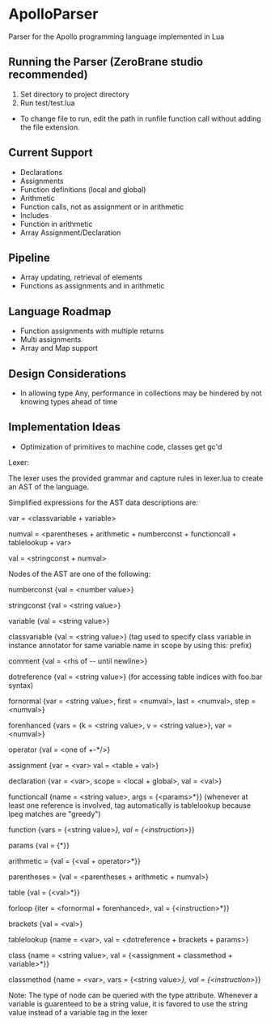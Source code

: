 # ApolloParser
Parser for the Apollo programming language implemented in Lua

## Running the Parser (ZeroBrane studio recommended)

1. Set directory to project directory
2. Run test/test.lua
  - To change file to run, edit the path in runfile function call without adding the file extension.

## Current Support
- Declarations
- Assignments
- Function definitions (local and global)
- Arithmetic
- Function calls, not as assignment or in arithmetic
- Includes
- Function in arithmetic
- Array Assignment/Declaration

## Pipeline
- Array updating, retrieval of elements
- Functions as assignments and in arithmetic

## Language Roadmap
- Function assignments with multiple returns
- Multi assignments
- Array and Map support

## Design Considerations
- In allowing type Any, performance in collections may be hindered by not knowing types ahead of time

## Implementation Ideas
- Optimization of primitives to machine code, classes get gc'd

Lexer:

The lexer uses the provided grammar and capture rules in lexer.lua to create an AST of the language.


Simplified expressions for the AST data descriptions are:

var = \<classvariable + variable>

numval = \<parentheses + arithmetic + numberconst + functioncall + tablelookup + var>

val = \<stringconst + numval>


Nodes of the AST are one of the following:

numberconst {val = \<number value>}

stringconst {val = \<string value>}

variable {val = \<string value>}

classvariable {val = \<string value>} (tag used to specify class variable in instance annotator for same variable name in scope by using this: prefix)

comment {val = \<rhs of -- until newline>}

dotreference {val = \<string value>} (for accessing table indices with foo.bar syntax)

fornormal {var = \<string value>, first = \<numval>, last = \<numval>, step = \<numval>}

forenhanced {vars = {k = \<string value>, v = \<string value>}, var = \<numval>}

operator {val = \<one of +-*/>}

assignment {var = \<var> val = \<table + val>}

declaration {var = \<var>, scope = \<local + global>, val = \<val>}

functioncall {name = \<string value>, args = {\<params>*}} (whenever at least one reference is involved, tag automatically is tablelookup because lpeg matches are "greedy")

function {vars = {\<string value>*}, val = {\<instruction*>}}

params {val = {<val>*}}

arithmetic = {val = {\<val + operator>*}}

parentheses = {val = \<parentheses + arithmetic + numval>}

table {val = {\<val>*}}

forloop {iter = \<fornormal + forenhanced>, val = {\<instruction>*}}

brackets {val = \<val>}

tablelookup {name = \<var>, val = \<dotreference + brackets + params>}

class {name = \<string value>, val = {\<assignment + classmethod + variable>*}}

classmethod {name = \<var>, vars = {\<string value>*}, val = {\<instruction>*}}

Note: The type of node can be queried with the type attribute.
      Whenever a variable is guarenteed to be a string value, it is favored to use the string value instead of a variable tag in the lexer
